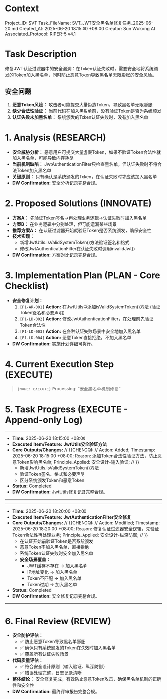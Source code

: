 # Context
Project_ID: SVT Task_FileName: SVT_JWT安全黑名单修复任务_2025-06-20.md Created_At: 2025-06-20 18:15:00 +08:00
Creator: Sun Wukong AI Associated_Protocol: RIPER-5 v4.1

# Task Description
修复JWT认证过滤器中的安全漏洞：在Token认证失败时，需要安全地将系统颁发的Token加入黑名单，同时防止恶意Token导致黑名单无限膨胀的安全风险。

## 安全问题
1. **恶意Token风险：** 攻击者可能提交大量伪造Token，导致黑名单无限膨胀
2. **缺少合法性验证：** 当前代码在加入黑名单前，没有验证Token是否为系统颁发
3. **认证失败未加黑名单：** 系统颁发的Token认证失败时，没有加入黑名单

# 1. Analysis (RESEARCH)
* **安全威胁分析：** 恶意用户可提交大量虚假Token，如果不验证Token合法性就加入黑名单，可能导致内存耗尽
* **当前机制缺陷：** JwtAuthenticationFilter只检查黑名单，但认证失败时不将合法Token加入黑名单
* **关键原则：** 只有确认是系统颁发的Token，在认证失败时才应该加入黑名单
* **DW Confirmation:** 安全分析记录完整合规。

# 2. Proposed Solutions (INNOVATE)
* **方案A：** 先验证Token签名→再处理业务逻辑→认证失败时加入黑名单
* **方案B：** 在业务逻辑中分别处理，但可能遗漏某些场景
* **推荐方案A：** 在认证过滤器开始就验证Token是否系统颁发，确保安全性
* **技术实现：** 
  - 新增JwtUtils.isValidSystemToken()方法验证签名和格式
  - 修改JwtAuthenticationFilter在认证失败时调用invalidJwt()
* **DW Confirmation:** 方案对比记录完整合规。

# 3. Implementation Plan (PLAN - Core Checklist)
* **安全修复计划：**
    1. `[P1-AR-001]` **Action:** 在JwtUtils中添加isValidSystemToken()方法 (验证Token签名和必要声明)
    2. `[P1-LD-002]` **Action:** 修改JwtAuthenticationFilter，在处理前先验证Token合法性
    3. `[P1-LD-003]` **Action:** 在各种认证失败场景中安全地加入黑名单
    4. `[P1-LD-004]` **Action:** 恶意Token直接拒绝，不加入黑名单
* **DW Confirmation:** 实施计划详细可执行。

# 4. Current Execution Step (EXECUTE)
> `[MODE: EXECUTE]` Processing: "安全黑名单机制修复"

# 5. Task Progress (EXECUTE - Append-only Log)
---
* **Time:** 2025-06-20 18:15:00 +08:00
* **Executed Item/Feature:** **JwtUtils安全验证方法**
* **Core Outputs/Changes:**
  // {{CHENGQI:
  // Action: Added; Timestamp: 2025-06-20 18:15:00 +08:00; Reason: 添加Token合法性验证方法，防止恶意Token影响黑名单; Principle_Applied: 安全设计-输入验证;
  // }}
  - 新增JwtUtils.isValidSystemToken()方法
  - 验证Token签名、格式和必要声明
  - 区分系统颁发Token和恶意Token
* **Status:** Completed
* **DW Confirmation:** JwtUtils修复记录完整合规。
---

---
* **Time:** 2025-06-20 18:20:00 +08:00
* **Executed Item/Feature:** **JwtAuthenticationFilter安全修复**
* **Core Outputs/Changes:**
  // {{CHENGQI:
  // Action: Modified; Timestamp: 2025-06-20 18:20:00 +08:00; Reason: 修复认证过滤器安全逻辑，先验证Token合法性再处理业务; Principle_Applied: 安全设计-纵深防御;
  // }}
  - 在认证开始前验证Token是否系统颁发
  - 恶意Token不加入黑名单，直接拒绝
  - 系统Token认证失败时安全加入黑名单
  - **安全场景覆盖：**
    * JWT缓存不存在 → 加入黑名单
    * IP地址变化 → 加入黑名单
    * Token不匹配 → 加入黑名单
    * Token过期 → 加入黑名单
* **Status:** Completed
* **DW Confirmation:** 安全修复记录完整合规。
---

# 6. Final Review (REVIEW)
* **安全防护评估：**
  - ✅ 防止恶意Token导致黑名单膨胀
  - ✅ 确保只有系统颁发的Token在失效时加入黑名单
  - ✅ 覆盖所有认证失败场景
* **代码质量评估：**
  - ✅ 符合安全设计原则（输入验证、纵深防御）
  - ✅ 错误处理完整，日志记录清晰
* **整体结论：** 安全修复完成，有效防止恶意Token攻击，确保黑名单机制的正确性和安全性
* **DW Confirmation:** 最终评审报告完整合规。 